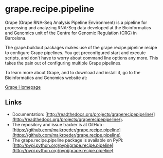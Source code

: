 grape.recipe.pipeline
=====================

Grape (Grape RNA-Seq Analysis Pipeline Environment) is a pipeline for processing
and analyzing RNA-Seq data developed at the Bioinformatics and Genomics unit of
the Centre for Genomic Regulation (CRG) in Barcelona. 

The grape.buildout packages makes use of the grape.recipe.pipeline recipe
to configure Grape pipelines. You get preconfigured start and execute scripts, 
and don't have to worry about command line options any more. This takes the pain
out of configuring multiple Grape pipelines.

To learn more about Grape, and to download and install it, go to the Bioinformatics 
and Genomics website at:

[Grape Homepage](http://big.crg.cat/services/grape)
 
Links
-----

- Documentation: [http://readthedocs.org/projects/graperecipepipeline/](http://readthedocs.org/projects/graperecipepipeline/).
- The repository and issue tracker is at GitHub : [https://github.com/maikroeder/grape.recipe.pipeline](https://github.com/maikroeder/grape.recipe.pipeline)
- The grape.recipe.pipeline package is available on PyPi: [http://pypi.python.org/pypi/grape.recipe.pipeline](http://pypi.python.org/pypi/grape.recipe.pipeline)
